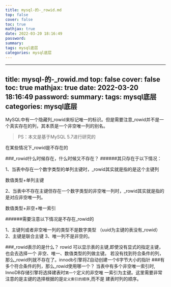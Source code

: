 ```yaml
---
title: mysql-的-_rowid.md
top: false
cover: false
toc: true
mathjax: true
date: 2022-03-20 18:16:49
password:
summary:
tags: mysql底层
categories: mysql底层
---
```

---
title: mysql-的-_rowid.md
top: false
cover: false
toc: true
mathjax: true
date: 2022-03-20 18:16:49
password:
summary:
tags: mysql底层
categories: mysql底层
---
MySQL中有一个隐藏列_rowid来标记唯一的标识。但是需要注意_rowid并不是一个真实存在的列，其本质是一个非空唯一列的别名。

>PS：本文是基于MySQL 5.7进行研究的

在某些情况下_rowid是不存在的

###_rowid什么时候存在，什么时候又不存在？
######其只存在于以下情况：

1、当表中存在一个数字类型的单列主键时，_rowid其实就是指的是这个主键列

数值类型+单列主键

2、当表中不存在主键但存在一个数字类型的非空唯一列时，_rowid其实就是指的是对应非空唯一列。

数值类型+非空+唯一索引

######需要注意以下情况是不存在_rowid的

1、主键列或者非空唯一列的类型不是数字类型 （uuid为主键的表没有_rowid）
2、主键是联合主键
3、唯一列不是非空的。

###_rowid表示的是什么？
rowid 可以显示表的主键,即使没有显式的指定主键，也会去选择一个 非空、唯一、数值类型的列做主键。
若没有找到符合条件的列，那么_rowid列就不存在了。innodb引擎将Z自动创建一个6字节大小的指针
###有多个符合条件的列，那么_rowid使用哪一个？
当表中有多个非空唯一索引时, InnoDB存储引擎将选择建表时`第一个`定义的非空唯 一索引为主键。这里需要非常注意的是主键的选择根据的是`定义索引的顺序`,而不是 建表时列的顺序。
